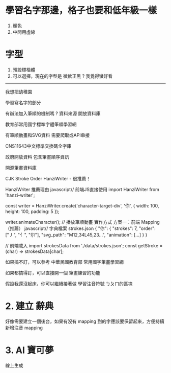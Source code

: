 # 學習名字那邊，格子也要和低年級一樣
1. 顏色
2. 中間用虛線

# 字型
1. 預設標楷體
2. 可以選擇，現在的字型是 微軟正黑 ? 我覺得蠻好看



----
我想把幼稚園

學習寫名字的部分

有辦法加入筆順的機制嗎 ?
資料來源
開放資料庫

教育部常用國字標準字體筆順學習網

有筆順動畫和SVG資料
需要爬取或API串接


CNS11643中文標準交換碼全字庫

政府開放資料
包含筆畫順序資訊


開源筆畫資料庫

CJK Stroke Order
HanziWriter - 很推薦！

HanziWriter 推薦理由
javascript// 前端JS直接使用
import HanziWriter from 'hanzi-writer';

const writer = HanziWriter.create('character-target-div', '你', {
  width: 100,
  height: 100,
  padding: 5
});

writer.animateCharacter(); // 播放筆順動畫
實作方式
方案一：前端 Mapping（推薦）
javascript// 字典檔案 strokes.json
{
  "你": {
    "strokes": 7,
    "order": ["丿", "亻", "尔"],
    "svg_path": "M12,34L45,23...",
    "animation": [...]
  }
}

// 前端載入
import strokesData from './data/strokes.json';
const getStroke = (char) => strokesData[char];

如果搞不訂，可以參考 中華民國教育部 常用國字筆畫學習網

如果都搞得訂，可以直接開一個 筆畫練習的功能

假設我還沒起床，你可以繼續接著做 學習注音符號 ㄅㄆㄇ的區塊

# 2. 建立 辭典

好像需要建立一個後台，如果有沒有 mapping 到的字應該要保留起來，方便持續新增注音 mapping

# 3. AI 寶可夢

線上生成